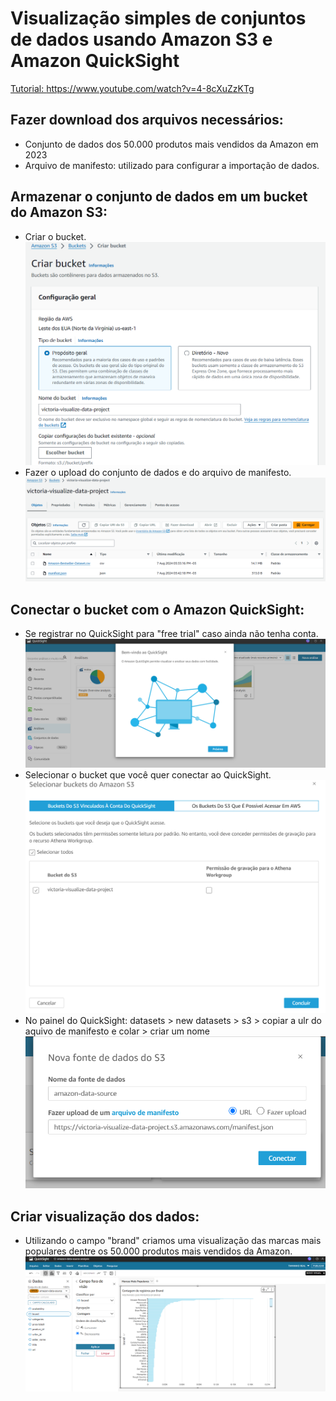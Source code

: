 # Visualização simples de conjuntos de dados usando Amazon S3 e Amazon QuickSight
[Tutorial: https://www.youtube.com/watch?v=4-8cXuZzKTg ](https://www.youtube.com/watch?v=4-8cXuZzKTg)

## Fazer download dos arquivos necessários:
- Conjunto de dados dos 50.000 produtos mais vendidos da Amazon em 2023
- Arquivo de manifesto: utilizado para configurar a importação de dados.

## Armazenar o conjunto de dados em um bucket do Amazon S3:
- Criar o bucket.
  <img src="https://github.com/V1ctor1aTorres/Simple-Data-Visualization-With-Amazon-QuickSight/blob/main/images/create_bucket.png">
- Fazer o upload do conjunto de dados e do arquivo de manifesto.
  <img src="https://github.com/V1ctor1aTorres/Simple-Data-Visualization-With-Amazon-QuickSight/blob/main/images/upload_manifest.png">

## Conectar o bucket com o Amazon QuickSight:
- Se registrar no QuickSight para "free trial" caso ainda não tenha conta.
  <img src="https://github.com/V1ctor1aTorres/Simple-Data-Visualization-With-Amazon-QuickSight/blob/main/images/QuickSight.png">
- Selecionar o bucket que você quer conectar ao QuickSight.
  <img src="https://github.com/V1ctor1aTorres/Simple-Data-Visualization-With-Amazon-QuickSight/blob/main/images/select_bucket.png">
- No painel do QuickSight: datasets > new datasets > s3 > copiar a ulr do aquivo de manifesto e colar > criar um nome
  <img src="https://github.com/V1ctor1aTorres/Simple-Data-Visualization-With-Amazon-QuickSight/blob/main/images/manifest_url.png">

## Criar visualização dos dados:
- Utilizando o campo "brand" criamos uma visualização das marcas mais populares dentre os 50.000 produtos mais vendidos da Amazon.
  <img src="https://github.com/V1ctor1aTorres/Simple-Data-Visualization-With-Amazon-QuickSight/blob/main/images/marcas_mais_populares.png">

